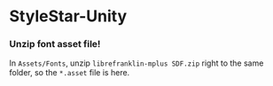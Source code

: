 # StyleStar-Unity
 
### Unzip font asset file!

In `Assets/Fonts`, unzip `librefranklin-mplus SDF.zip` right to the same folder, so the `*.asset` file is here.